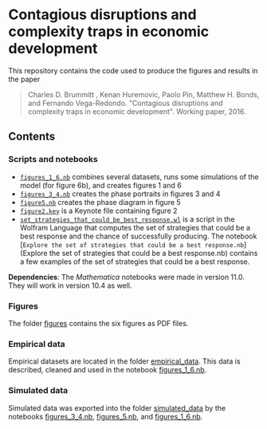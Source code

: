 # Contagious disruptions and complexity traps in economic development

This repository contains the code used to produce the figures and results in the paper

> Charles D. Brummitt , Kenan Huremovic, Paolo Pin, Matthew H. Bonds, and Fernando Vega-Redondo. "Contagious disruptions and complexity traps in economic development". Working paper, 2016.

## Contents

### Scripts and notebooks

* [`figures_1_6.nb`](figures_1_6.nb) combines several datasets, runs some simulations of the model (for figure 6b), and creates figures 1 and 6
* [`figures_3_4.nb`](figures_3_4.nb) creates the phase portraits in figures 3 and 4
* [`figure5.nb`](figure5.nb) creates the phase diagram in figure 5
* [`figure2.key`](figure2.key) is a Keynote file containing figure 2
* [`set_strategies_that_could_be_best_response.wl`](set_strategies_that_could_be_best_response.wl) is a script in the Wolfram Language that computes the set of strategies that could be a best response and the chance of successfully producing. The notebook [`Explore the set of strategies that could be a best response.nb`](Explore the set of strategies that could be a best response.nb) contains a few examples of the set of strategies that could be a best response.

**Dependencies**: The _Mathematica_ notebooks were made in version 11.0. They will work in version 10.4 as well.

### Figures

The folder [figures](figures) contains the six figures as PDF files.

### Empirical data

Empirical datasets are located in the folder [empirical_data](empirical_data). This data is described, cleaned and used in the notebook [figures_1_6.nb](figures_1_6.nb). 

### Simulated data

Simulated data was exported into the folder [simulated_data](simulated_data) by the notebooks [figures_3_4.nb](figures_3_4.nb), [figures_5.nb](figures_5.nb), and [figures_1_6.nb](figures_1_6.nb). 